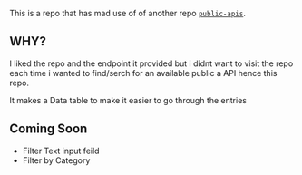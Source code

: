 This is a repo that has mad use of of another repo [`public-apis`](https://github.com/public-apis/public-apis).

## WHY?

I liked the repo and the endpoint it provided but i didnt want to visit the repo each time i wanted to find/serch for an available public a API hence this repo.

It makes a Data table to make it easier to go through the entries 

## Coming Soon

- Filter Text input feild
- Filter by Category
